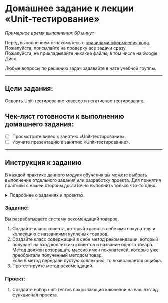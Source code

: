 # Домашнее задание к лекции «Unit-тестирование»

_Примерное время выполнения: 60 минут_

Перед выполнением ознакомьтесь с [правилами оформления кода](https://github.com/netology-code/codestyle/blob/master/swift/README.md).  
Пожалуйста, присылайте на проверку все задачи сразу.  
Пожалуйста, не прикладывайте никакие файлы, в том числе на Google Диск.

Любые вопросы по решению задач задавайте в чате учебной группы.

_______
## Цели задания:

Освоить Unit-тестирование классов и негативное тестирование.

## Чек-лист готовности к выполнению домашнего задания:

- [ ] Просмотрите видео к занятию «Unit-тестирование».
- [ ] Изучите презентацию к занятию «Unit-тестирование».

----------------------

## Инструкция к заданию
В каждой практике данного модуля обучения вы можете выбрать выполнение отдельного задания или разработку проекта.
Для принятия практики с нашей стороны достаточно выполнить только что-то одно.
<details>
    <summary>Подробнее о заданиях и проектах.</summary>
    
1. Проект - В рамках данного модуля мы предлагаем разработать проект. 
Каждая следующая практика в рамках проекта будет базироваться на выполненной практике к предыдущему занятию и закреплять новые знания.
По итогам вы получите полностью разработанный вами относительно крупный индивидуальный проект.

2. Задание - Это полностью отдельная практика для закрепления информации с занятия.
При выборе этого формата вы не потеряете никакой информации с курса.
Если у вас немного времени на обучение, мы рекомендуем выбрать данный тип практики.

Вы можете перейти на задания, если не справляетесь с отдельными темами по проекту, в любой момент.
Вы можете начать разработку проекта в любой момент, однако при этом вы должны будете выполнить и предыдущие практики по проекту.
</details>

### Задание:

Вы разрабатываете систему рекомендаций товаров.

1. Создайте класс клиента, который хранит в себе имя покупателя и коллекцию с названиями купленых товаров.
2. Создайте класс содержащий в себе метод рекомендации, который получает на вход коллеткию клиентов и название одного товара.  
Метод должен возвращать массив имен покупателей, которые уже преобритали полученный методом товар.  
Если в метод передали пустую коллекцию, то возвращается ощибка.
3. Протестируйте метод рекомендаций.

### Проект:

1. Создайте набор unit-тестов покрывающий ключевой на ваш взгляд функционал проекта. 
